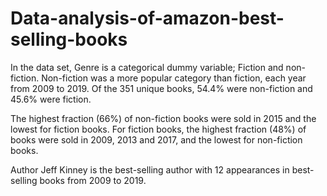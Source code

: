 # Data-analysis-of-amazon-best-selling-books

In the data set, Genre is a categorical dummy variable; Fiction and non-fiction. Non-fiction was a more popular category than fiction, each year from 2009 to 2019. Of the 351 unique books, 54.4% were non-fiction and 45.6% were fiction.

The highest fraction (66%) of non-fiction books were sold in 2015 and the lowest for fiction books. For fiction books, the highest fraction (48%) of books were sold in 2009, 2013 and 2017, and the lowest for non-fiction books.

Author Jeff Kinney is the best-selling author with 12 appearances in best-selling books from 2009 to 2019.
